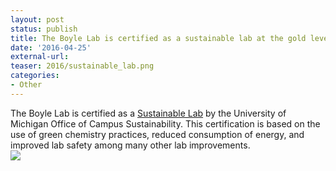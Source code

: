 ```yaml
---
layout: post
status: publish
title: The Boyle Lab is certified as a sustainable lab at the gold level.
date: '2016-04-25'
external-url:
teaser: 2016/sustainable_lab.png
categories:
- Other
---
```


The Boyle Lab is certified as a <a href="http://sustainability.umich.edu/ocs/labs">Sustainable Lab</a> by the University of Michigan Office of Campus Sustainability. This certification is based on the use of green chemistry practices, reduced consumption of energy, and improved lab safety among many other lab improvements.
<br>
<img src="{{ site.url }}/assets/news_graphics/2016/2016-04-25-Lab_Certified_Sustainable.png">
